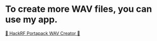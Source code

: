# To create more WAV files, you can use my app.
[🌟 HackRF Portapack WAV Creator 🌟](https://github.com/W0rthlessS0ul/HackRF-Portapack-WAV-Creator)
